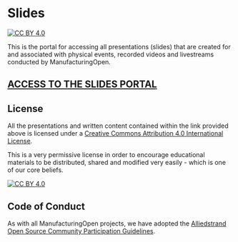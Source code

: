 # Slides

[![CC BY 4.0][cc-by-shield]][cc-by]

This is the portal for accessing all presentations (slides) that are created for and associated
with physical events, recorded videos and livestreams conducted by ManufacturingOpen.

## [ACCESS TO THE SLIDES PORTAL](https://drive.google.com/drive/folders/1LgGi4ggUvdDpdzfPmxEB3HX6j1lBpuE8?usp=sharing)

## License

All the presentations and written content contained within the link provided above is licensed under a [Creative Commons Attribution 4.0 International
License][cc-by].

This is a very permissive license in order to encourage educational materials to be distributed, shared and modified very easily - which is one of our core beliefs.

[![CC BY 4.0][cc-by-image]][cc-by]

[cc-by]: http://creativecommons.org/licenses/by/4.0/
[cc-by-image]: https://i.creativecommons.org/l/by/4.0/88x31.png
[cc-by-shield]: https://img.shields.io/badge/License-CC%20BY%204.0-lightgrey.svg

## Code of Conduct

As with all ManufacturingOpen projects, we have adopted the [Alliedstrand Open Source Community Participation Guidelines](https://github.com/Alliedstrand/os-community-guidelines).